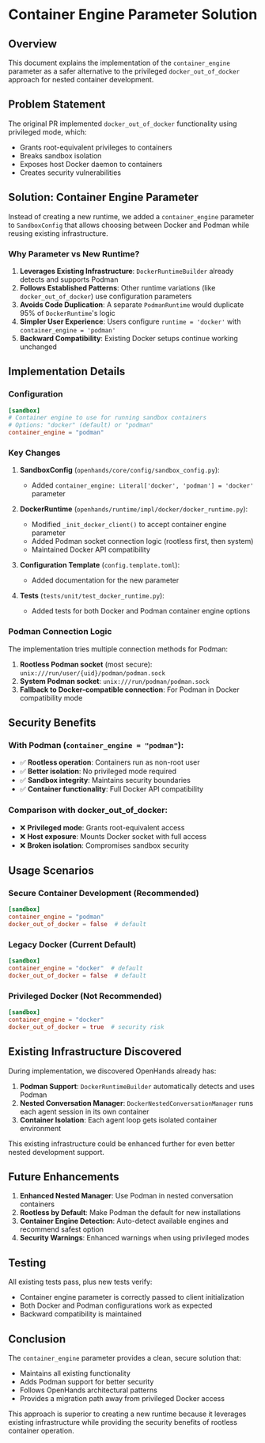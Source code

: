 # Container Engine Parameter Solution

## Overview

This document explains the implementation of the `container_engine` parameter as a safer alternative to the privileged `docker_out_of_docker` approach for nested container development.

## Problem Statement

The original PR implemented `docker_out_of_docker` functionality using privileged mode, which:
- Grants root-equivalent privileges to containers
- Breaks sandbox isolation
- Exposes host Docker daemon to containers
- Creates security vulnerabilities

## Solution: Container Engine Parameter

Instead of creating a new runtime, we added a `container_engine` parameter to `SandboxConfig` that allows choosing between Docker and Podman while reusing existing infrastructure.

### Why Parameter vs New Runtime?

1. **Leverages Existing Infrastructure**: `DockerRuntimeBuilder` already detects and supports Podman
2. **Follows Established Patterns**: Other runtime variations (like `docker_out_of_docker`) use configuration parameters
3. **Avoids Code Duplication**: A separate `PodmanRuntime` would duplicate 95% of `DockerRuntime`'s logic
4. **Simpler User Experience**: Users configure `runtime = 'docker'` with `container_engine = 'podman'`
5. **Backward Compatibility**: Existing Docker setups continue working unchanged

## Implementation Details

### Configuration
```toml
[sandbox]
# Container engine to use for running sandbox containers
# Options: "docker" (default) or "podman"
container_engine = "podman"
```

### Key Changes

1. **SandboxConfig** (`openhands/core/config/sandbox_config.py`):
   - Added `container_engine: Literal['docker', 'podman'] = 'docker'` parameter

2. **DockerRuntime** (`openhands/runtime/impl/docker/docker_runtime.py`):
   - Modified `_init_docker_client()` to accept container engine parameter
   - Added Podman socket connection logic (rootless first, then system)
   - Maintained Docker API compatibility

3. **Configuration Template** (`config.template.toml`):
   - Added documentation for the new parameter

4. **Tests** (`tests/unit/test_docker_runtime.py`):
   - Added tests for both Docker and Podman container engine options

### Podman Connection Logic

The implementation tries multiple connection methods for Podman:

1. **Rootless Podman socket** (most secure): `unix:///run/user/{uid}/podman/podman.sock`
2. **System Podman socket**: `unix:///run/podman/podman.sock`
3. **Fallback to Docker-compatible connection**: For Podman in Docker compatibility mode

## Security Benefits

### With Podman (`container_engine = "podman"`):
- ✅ **Rootless operation**: Containers run as non-root user
- ✅ **Better isolation**: No privileged mode required
- ✅ **Sandbox integrity**: Maintains security boundaries
- ✅ **Container functionality**: Full Docker API compatibility

### Comparison with docker_out_of_docker:
- ❌ **Privileged mode**: Grants root-equivalent access
- ❌ **Host exposure**: Mounts Docker socket with full access
- ❌ **Broken isolation**: Compromises sandbox security

## Usage Scenarios

### Secure Container Development (Recommended)
```toml
[sandbox]
container_engine = "podman"
docker_out_of_docker = false  # default
```

### Legacy Docker (Current Default)
```toml
[sandbox]
container_engine = "docker"  # default
docker_out_of_docker = false  # default
```

### Privileged Docker (Not Recommended)
```toml
[sandbox]
container_engine = "docker"
docker_out_of_docker = true  # security risk
```

## Existing Infrastructure Discovered

During implementation, we discovered OpenHands already has:

1. **Podman Support**: `DockerRuntimeBuilder` automatically detects and uses Podman
2. **Nested Conversation Manager**: `DockerNestedConversationManager` runs each agent session in its own container
3. **Container Isolation**: Each agent loop gets isolated container environment

This existing infrastructure could be enhanced further for even better nested development support.

## Future Enhancements

1. **Enhanced Nested Manager**: Use Podman in nested conversation containers
2. **Rootless by Default**: Make Podman the default for new installations
3. **Container Engine Detection**: Auto-detect available engines and recommend safest option
4. **Security Warnings**: Enhanced warnings when using privileged modes

## Testing

All existing tests pass, plus new tests verify:
- Container engine parameter is correctly passed to client initialization
- Both Docker and Podman configurations work as expected
- Backward compatibility is maintained

## Conclusion

The `container_engine` parameter provides a clean, secure solution that:
- Maintains all existing functionality
- Adds Podman support for better security
- Follows OpenHands architectural patterns
- Provides a migration path away from privileged Docker access

This approach is superior to creating a new runtime because it leverages existing infrastructure while providing the security benefits of rootless container operation.